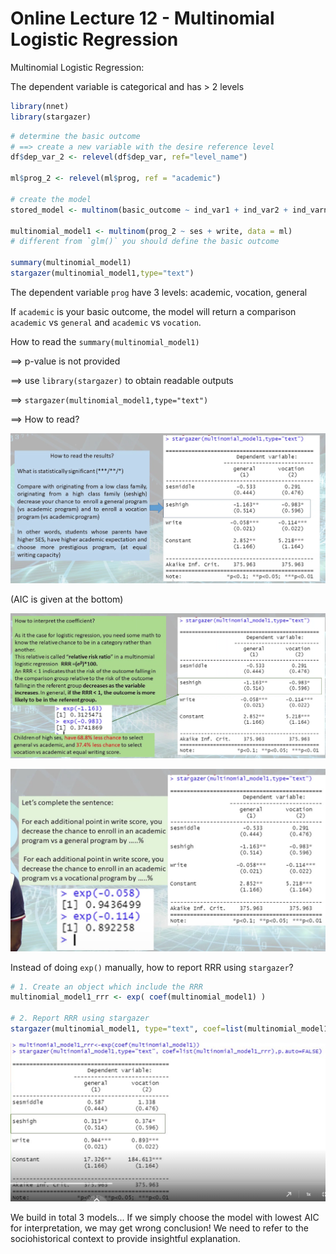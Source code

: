 # Online Lecture 12 - Multinomial Logistic Regression

Multinomial Logistic Regression:

The dependent variable is categorical and has > 2 levels



```R
library(nnet)
library(stargazer)
```



```R
# determine the basic outcome
# ==> create a new variable with the desire reference level
df$dep_var_2 <- relevel(df$dep_var, ref="level_name")

ml$prog_2 <- relevel(ml$prog, ref = "academic")

# create the model
stored_model <- multinom(basic_outcome ~ ind_var1 + ind_var2 + ind_varn, data=data_name)

multinomial_model1 <- multinom(prog_2 ~ ses + write, data = ml)
# different from `glm()` you should define the basic outcome

summary(multinomial_model1)
stargazer(multinomial_model1,type="text")
```

The dependent variable `prog` have 3 levels: academic, vocation, general

If `academic` is your basic outcome, the model will return a comparison `academic` vs `general` and `academic` vs `vocation`.



How to read the `summary(multinomial_model1)`

==> p-value is not provided

==> use `library(stargazer)` to obtain readable outputs

==> `stargazer(multinomial_model1,type="text")`

==> How to read?

![](Online_lec_12_img/1.png)

(AIC is given at the bottom)

![](Online_lec_12_img/2.png)

![](Online_lec_12_img/3.png)

Instead of doing `exp()` manually, how to report RRR using `stargazer`?

```R
# 1. Create an object which include the RRR 
multinomial_model1_rrr <- exp( coef(multinomial_model1) )

# 2. Report RRR using stargazer
stargazer(multinomial_model1, type="text", coef=list(multinomial_model1_rrr), p.auto=FALSE)
```

![](Online_lec_12_img/4.png)



We build in total 3 models... If we simply choose the model with lowest AIC for interpretation, we may get wrong conclusion! We need to refer to the sociohistorical context to provide insightful explanation.

